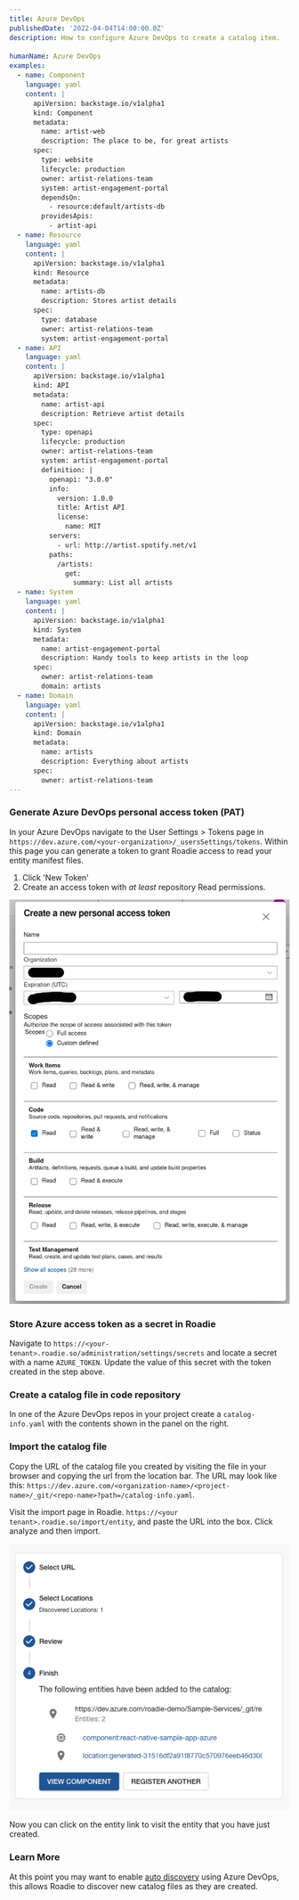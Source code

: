 ```yaml
---
title: Azure DevOps
publishedDate: '2022-04-04T14:00:00.0Z'
description: How to configure Azure DevOps to create a catalog item.

humanName: Azure DevOps
examples:
  - name: Component
    language: yaml
    content: |
      apiVersion: backstage.io/v1alpha1
      kind: Component
      metadata:
        name: artist-web
        description: The place to be, for great artists
      spec:
        type: website
        lifecycle: production
        owner: artist-relations-team
        system: artist-engagement-portal
        dependsOn:
          - resource:default/artists-db
        providesApis:
          - artist-api
  - name: Resource
    language: yaml
    content: |
      apiVersion: backstage.io/v1alpha1
      kind: Resource
      metadata:
        name: artists-db
        description: Stores artist details
      spec:
        type: database
        owner: artist-relations-team
        system: artist-engagement-portal
  - name: API
    language: yaml
    content: |
      apiVersion: backstage.io/v1alpha1
      kind: API
      metadata:
        name: artist-api
        description: Retrieve artist details
      spec:
        type: openapi
        lifecycle: production
        owner: artist-relations-team
        system: artist-engagement-portal
        definition: |
          openapi: "3.0.0"
          info:
            version: 1.0.0
            title: Artist API
            license:
              name: MIT
          servers:
            - url: http://artist.spotify.net/v1
          paths:
            /artists:
              get:
                summary: List all artists
  - name: System
    language: yaml
    content: |
      apiVersion: backstage.io/v1alpha1
      kind: System
      metadata:
        name: artist-engagement-portal
        description: Handy tools to keep artists in the loop
      spec:
        owner: artist-relations-team
        domain: artists
  - name: Domain
    language: yaml
    content: |
      apiVersion: backstage.io/v1alpha1
      kind: Domain
      metadata:
        name: artists
        description: Everything about artists
      spec:
        owner: artist-relations-team
---
```


###  Generate Azure DevOps personal access token (PAT)

In your Azure DevOps navigate to the User Settings > Tokens page in `https://dev.azure.com/<your-organization>/_usersSettings/tokens`. Within this page you can generate a token to grant Roadie access to read your entity manifest files.

1. Click 'New Token'
2. Create an access token with _at least_ repository Read permissions.

![Azure DevOps Token Options](./azure-devops-opts.png)

### Store Azure access token as a secret in Roadie

Navigate to `https://<your-tenant>.roadie.so/administration/settings/secrets` and locate a secret with a name `AZURE_TOKEN`. Update the value of this secret with the token created in the step above.

### Create a catalog file in code repository

In one of the Azure DevOps repos in your project create a `catalog-info.yaml` with the contents shown in the panel on the right.

### Import the catalog file

Copy the URL of the catalog file you created by visiting the file in your browser and copying the url from the location bar. The URL may look like this: `https://dev.azure.com/<organization-name>/<project-name>/_git/<repo-name>?path=/catalog-info.yaml`.

Visit the import page in Roadie. `https://<your tenant>.roadie.so/import/entity`, and paste the URL into the box. Click analyze and then import.

![import.png](import.png)

Now you can click on the entity link to visit the entity that you have just created.

### Learn More
At this point you may want to enable [auto discovery](/docs/integrations/azure-devops-provider/) using Azure DevOps, this allows Roadie to discover new catalog files as they are created.
